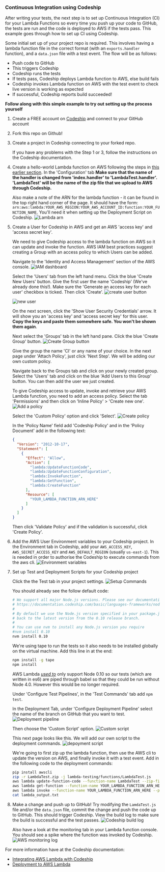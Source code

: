 ### Continuous Integration using Codeship
After writing your tests, the next step is to set up Continuous Integration (CI) for your Lambda Functions so every time you push up your code to GitHub, the tests are run and the code is deployed to AWS if the tests pass. This example goes through how to set up CI using Codeship.

Some initial set up of your project repo is required. This involves having a lambda function file in the correct format (with an `exports.handler` function), and a `data.json` file with a test event. The flow will be as follows:
* Push code to GitHub
* This triggers Codeship
* Codeship runs the tests
* If tests pass, Codeship deploys Lambda function to AWS, else build fails
* Codeship invokes Lambda function on AWS with the test event to check live version is working as expected
* If successful, Codeship reports build succeeded!

**Follow along with this simple example to try out setting up the process yourself**
1. Create a FREE account on [Codeship](https://codeship.com) and connect to your GitHub account

1. Fork this repo on Github!

1. Create a project in Codeship connecting to your forked repo.

   If you have any problems with the Step 1 or 3, follow the instructions on the Codeship documentation.

1. Create a hello-world Lambda function on AWS following the steps in [this earlier section](#hello-world-example-inline). In the 'Configuration' tab **Make sure that the name of the handler is changed from 'index.handler' to 'LambdaTest.handler'. 'LambdaTest' will be the name of the zip file that we upload to AWS through Codeship.**

   Also make a note of the ARN for the lambda function - it can be found in the top right hand corner of the page. It should have the form: `arn:aws:lambda:YOUR_AWS_REGION:YOUR_AWS_ACCOUNT_ID:function:YOUR_FUNCTION_NAME`. You'll need it when setting up the Deployment Script on Codeship.
![Lambda arn](https://cloud.githubusercontent.com/assets/5912647/12617272/de1cc1b8-c506-11e5-98e4-1dc8692450e0.png)

1. Create a User for Codeship in AWS and get an AWS 'access key' and 'access secret key'.

   We need to give Codeship access to the lambda function on AWS so it can update and invoke the function. AWS IAM best practices suggest creating a Group with an access policy to which Users can be added.

   Navigate to the 'Identity and Access Management' section of the AWS console.
![IAM dashboard](https://cloud.githubusercontent.com/assets/5912647/12616879/1815056c-c505-11e5-90b9-81ae434c1ed3.png)

   Select the 'Users' tab from the left hand menu. Click the blue 'Create New Users' button. Give the first user the name 'Codeship' (We've already done this!). Make sure the 'Generate an access key for each user' checkbox is ticked. Then click 'Create'.
![create user button](https://cloud.githubusercontent.com/assets/5912647/12617062/f75caa9a-c505-11e5-9ff9-551df7aa8f38.png)

   ![new user](https://cloud.githubusercontent.com/assets/5912647/12617077/07b7bdee-c506-11e5-941f-a35ae14e2bdc.png)

   On the next screen, click the 'Show User Security Credentials' arrow. It will show you an 'access key' and 'access secret key' for this user. **Copy the keys and paste them somewhere safe. You won't be shown them again**.

   Next select the 'Groups' tab in the left hand pane. Click the blue 'Create Group' button.
![Create Group button](https://cloud.githubusercontent.com/assets/5912647/12617139/3a2d249e-c506-11e5-898a-b3f9307e0da2.png)

   Give the group the name 'CI' or any name of your choice. In the next page under 'Attach Policy', just click 'Next Step'. We will be adding our own custom policy.

   Navigate back to the Groups tab and click on your newly created group. Select the 'Users' tab and click on the blue 'Add Users to this Group' button. You can then add the user we just created.

   To give Codeship access to update, invoke and retrieve your AWS Lambda function, you need to add an access policy. Select the tab 'Permissions' and then click on 'Inline Policy' > 'Create new one'.
![Add a policy](https://cloud.githubusercontent.com/assets/5912647/12618166/a88dee74-c50a-11e5-8668-cec9a9430782.png)

   Select the 'Custom Policy' option and click 'Select'.
![Create policy](https://cloud.githubusercontent.com/assets/5912647/12618996/21f8c876-c50e-11e5-9c5b-668a5c56a3df.png)

   In the 'Policy Name' field add 'Codeship Policy' and in the 'Policy Document' add in the following text:
   ```json
   {
     "Version": "2012-10-17",
     "Statement": [
       {
         "Effect": "Allow",
         "Action": [
           "lambda:UpdateFunctionCode",
           "lambda:UpdateFunctionConfiguration",
           "lambda:InvokeFunction",
           "lambda:GetFunction",
           "lambda:CreateFunction"
         ],
         "Resource": [
           "YOUR_LAMBDA_FUNCTION_ARN_HERE"
         ]
       }
     ]
   }
   ```

   Then click 'Validate Policy' and if the validation is successful, click 'Create Policy'.

1. Add the AWS User Environment variables to your Codeship project. In the Environment tab in Codeship, add your `AWS_ACCESS_KEY`, `AWS_SECRET_ACCESS_KEY` and `AWS_DEFAULT_REGION` (usually `us-east-1`). This is needed in order to authorise the Codeship to execute commands from the aws cli.
![Environment variables](https://user-images.githubusercontent.com/5222954/32383573-bdf7ad6e-c08e-11e7-938a-0ab81f78e830.png)

1. Set up Test and Deployment Scripts for your Codeship project

   Click the the Test tab in your project settings.
![Setup Commands](https://user-images.githubusercontent.com/5222954/32383449-63517944-c08e-11e7-860f-aa7740806db3.png)

   You should already see the follow default code:
   ```bash
   # We support all major Node.js versions. Please see our documentation for a full list.
   # https://documentation.codeship.com/basic/languages-frameworks/nodejs/
   #
   # By default we use the Node.js version specified in your package.json file and fall
   # back to the latest version from the 0.10 release branch.
   #
   # You can use nvm to install any Node.js version you require
   #nvm install 0.10
   nvm install 0.10
   ```

   We're using tape to run the tests so it also needs to be installed globally on the virtual machine. Add this line in at the end:
   ```bash
   npm install -g tape
   npm install
   ```

   AWS Lambda [*used to*](https://twitter.com/nelsonic/status/718377061090516992) only support Node 0.10 so our tests (which are written in es6) are piped through babel so that they could be run without Node 4.0. However this would be no longer required.

   Under 'Configure Test Pipelines', in the 'Test Commands' tab add `npm test`.

   In the Deployment Tab, under 'Configure Deployment Pipeline' select the name of the branch on GitHub that you want to test.
![Deployment pipeline](https://user-images.githubusercontent.com/5222954/32383445-63162b50-c08e-11e7-8bed-02445e4dcce8.png)

   Then choose the 'Custom Script' option.
![Custom script](https://user-images.githubusercontent.com/5222954/32383447-63366f32-c08e-11e7-9d96-df1cfde52633.png)

   This next page looks like this. We will add our own script to the deployment commands.
![depoyment script](https://user-images.githubusercontent.com/5222954/32383446-632751aa-c08e-11e7-8f40-297281156e74.png)

   We're going to first zip up the lambda function, then use the AWS cli to update the version on AWS, and finally invoke it with a test event. Add in the following code to the deployment commands:
   ```bash
   pip install awscli
   zip -r LambdaTest.zip -j lambda-testing/functions/LambdaTest.js
   aws lambda update-function-code --function-name LambdaTest --zip-file fileb://LambdaTest.zip
   aws lambda get-function --function-name YOUR_LAMBDA_FUNCTION_ARN_HERE
   aws lambda invoke --function-name YOUR_LAMBDA_FUNCTION_ARN_HERE --payload file://lambda-testing/tests/data.json --log-type Tail lambda_output.txt
   cat lambda_output.txt
   ```

1. Make a change and push up to GitHub! Try modifying the `LamdaTest.js` file and/or the `data.json` file, commit the change and push the code up to GitHub. This should trigger Codeship.  View the build log to make sure the build is successful and the test passes.
![Codeship build log](https://user-images.githubusercontent.com/5222954/32383448-634406ce-c08e-11e7-9697-5a66ceed3c5c.png)

   Also have a look at the monitoring tab in your Lambda function console. You should see a spike where the function was invoked by Codeship.
![AWS monitoring log](https://cloud.githubusercontent.com/assets/5912647/12619412/cb2df10e-c50f-11e5-8af3-d53c11d4953b.png)

For more information have at the Codeship documentation:
* [Integrating AWS Lambda with Codeship](https://blog.codeship.com/integrating-aws-lambda-with-codeship/)
* [Deployment to AWS Lambda](https://documentation.codeship.com/basic/continuous-deployment/deployment-to-aws-lambda/)
